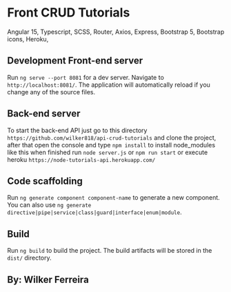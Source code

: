 # Front CRUD Tutorials

Angular 15,
Typescript,
SCSS,
Router,
Axios,
Express,
Bootstrap 5,
Bootstrap icons,
Heroku,

## Development Front-end server

Run `ng serve --port 8081` for a dev server. Navigate to `http://localhost:8081/`. The application will automatically reload if you change any of the source files.

## Back-end server

To start the back-end API just go to this directory `https://github.com/wilker818/api-crud-tutorials` and clone the project, after that open the console and type `npm install` to install node_modules like this when finished run `node server.js` or `npm run start` or execute heroku `https://node-tutorials-api.herokuapp.com/`

## Code scaffolding

Run `ng generate component component-name` to generate a new component. You can also use `ng generate directive|pipe|service|class|guard|interface|enum|module`.

## Build

Run `ng build` to build the project. The build artifacts will be stored in the `dist/` directory.


## By: Wilker Ferreira
